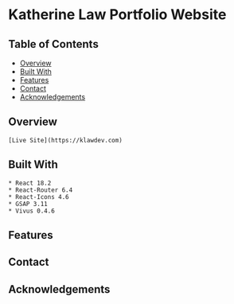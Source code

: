 # Katherine Law Portfolio Website

## Table of Contents

- [Overview](#overview)
- [Built With](#built-with)
- [Features](#features)
- [Contact](#contact)
- [Acknowledgements](#acknowledgements)

## Overview
    [Live Site](https://klawdev.com)


## Built With 
    * React 18.2
    * React-Router 6.4
    * React-Icons 4.6
    * GSAP 3.11
    * Vivus 0.4.6

## Features

## Contact 

## Acknowledgements


